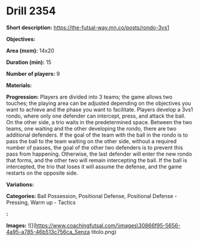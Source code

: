 # Drill 2354

**Short description:**
https://the-futsal-way.mn.co/posts/rondo-3vs1

**Objectives:**


**Area (mxm):**
14x20

**Duration (min):**
15

**Number of players:**
9

**Materials:**


**Progression:**
Players are divided into 3 teams; the game allows two touches; the playing area can be adjusted depending on the objectives you want to achieve and the phase you want to facilitate. Players develop a 3vs1 rondo, where only one defender can intercept, press, and attack the ball. On the other side, a trio waits in the predetermined space. Between the two teams, one waiting and the other developing the rondo, there are two additional defenders. If the goal of the team with the ball in the rondo is to pass the ball to the team waiting on the other side, without a required number of passes, the goal of the other two defenders is to prevent this pass from happening. Otherwise, the last defender will enter the new rondo that forms, and the other two will remain intercepting the ball. If the ball is intercepted, the trio that loses it will assume the defense, and the game restarts on the opposite side.

**Variations:**


**Categories:**
Ball Possession, Positional Defense, Positional Defense - Pressing, Warm up - Tactics

**:**


**Images:**
![](https://www.coachingfutsal.com/\images\30866f95-5656-4a95-a785-46b513c756ca_Senza titolo.png)

